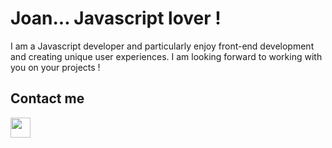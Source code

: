 # Joan... Javascript lover !

I am a Javascript developer and particularly enjoy front-end development and creating unique user experiences.
I am looking forward to working with you on your projects !

## Contact me

<img height="32" width="32" src="https://simpleicons.org/icons/linkedin.svg/white" target="blank" href="https://www.linkedin.com/in/joan-vandenbulcke/" />

<!--
**joan-vandenbulcke/joan-vandenbulcke** is a ✨ _special_ ✨ repository because its `README.md` (this file) appears on your GitHub profile.

Here are some ideas to get you started:

- 🔭 I’m currently working on ...
- 🌱 I’m currently learning ...
- 👯 I’m looking to collaborate on ...
- 🤔 I’m looking for help with ...
- 💬 Ask me about ...
- 📫 How to reach me: ...
- 😄 Pronouns: ...
- ⚡ Fun fact: ...
-->

